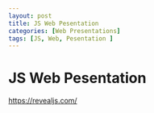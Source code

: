 ```yaml
---
layout: post
title: JS Web Pesentation 
categories: [Web Presentations]
tags: [JS, Web, Pesentation ]
--- 
```


# JS Web Pesentation

<https://revealjs.com/>
